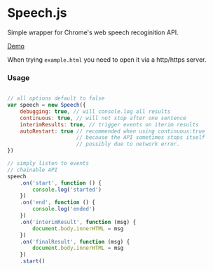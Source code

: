 # Speech.js

Simple wrapper for Chrome's web speech recoginition API.

<a href="http://sketch.evanyou.me/speech/" target="_blank">Demo</a>

When trying `example.html` you need to open it via a http/https server.

### Usage

``` js

// all options default to false
var speech = new Speech({
    debugging: true, // will console.log all results
    continuous: true, // will not stop after one sentence
    interimResults: true, // trigger events on iterim results
    autoRestart: true // recommended when using continuous:true
                      // because the API sometimes stops itself
                      // possibly due to network error.
})

// simply listen to events
// chainable API
speech
    .on('start', function () {
        console.log('started')
    })
    .on('end', function () {
        console.log('ended')
    })
    .on('interimResult', function (msg) {
        document.body.innerHTML = msg
    })
    .on('finalResult', function (msg) {
        document.body.innerHTML = msg
    })
    .start()

```